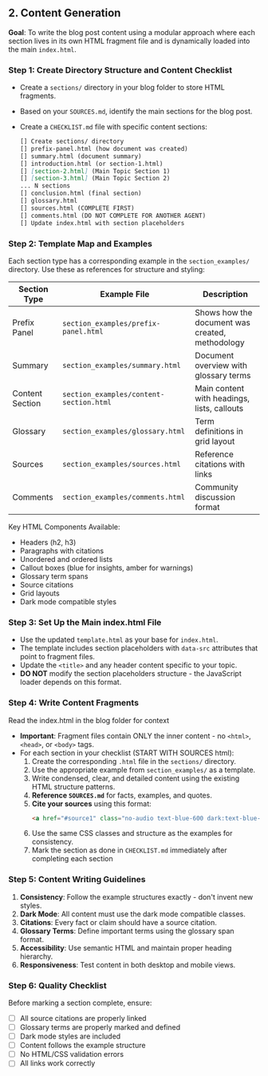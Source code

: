 ## 2. Content Generation

**Goal**: To write the blog post content using a modular approach where each section lives in its own HTML fragment file and is dynamically loaded into the main `index.html`.

### Step 1: Create Directory Structure and Content Checklist

- Create a `sections/` directory in your blog folder to store HTML fragments.
- Based on your `SOURCES.md`, identify the main sections for the blog post.
- Create a `CHECKLIST.md` file with specific content sections:

    ```markdown
    [] Create sections/ directory
    [] prefix-panel.html (how document was created)
    [] summary.html (document summary) 
    [] introduction.html (or section-1.html)
    [] [section-2.html] (Main Topic Section 1)
    [] [section-3.html] (Main Topic Section 2)
    ... N sections
    [] conclusion.html (final section)
    [] glossary.html
    [] sources.html (COMPLETE FIRST)
    [] comments.html (DO NOT COMPLETE FOR ANOTHER AGENT)
    [] Update index.html with section placeholders
    ```

### Step 2: Template Map and Examples

Each section type has a corresponding example in the `section_examples/` directory. Use these as references for structure and styling:

| Section Type | Example File | Description |
|-------------|--------------|-------------|
| Prefix Panel | `section_examples/prefix-panel.html` | Shows how the document was created, methodology |
| Summary | `section_examples/summary.html` | Document overview with glossary terms |
| Content Section | `section_examples/content-section.html` | Main content with headings, lists, callouts |
| Glossary | `section_examples/glossary.html` | Term definitions in grid layout |
| Sources | `section_examples/sources.html` | Reference citations with links |
| Comments | `section_examples/comments.html` | Community discussion format |

Key HTML Components Available:
- Headers (h2, h3)
- Paragraphs with citations
- Unordered and ordered lists
- Callout boxes (blue for insights, amber for warnings)
- Glossary term spans
- Source citations
- Grid layouts
- Dark mode compatible styles

### Step 3: Set Up the Main index.html File

- Use the updated `template.html` as your base for `index.html`.
- The template includes section placeholders with `data-src` attributes that point to fragment files.
- Update the `<title>` and any header content specific to your topic.
- **DO NOT** modify the section placeholders structure - the JavaScript loader depends on this format.


### Step 4: Write Content Fragments

Read the index.html in the blog folder for context

- **Important**: Fragment files contain ONLY the inner content - no `<html>`, `<head>`, or `<body>` tags.
- For each section in your checklist (START WITH SOURCES html):
    1. Create the corresponding `.html` file in the `sections/` directory.
    2. Use the appropriate example from `section_examples/` as a template.
    3. Write condensed, clear, and detailed content using the existing HTML structure patterns.
    4. **Reference `SOURCES.md`** for facts, examples, and quotes.
    5. **Cite your sources** using this format:
        ```html
        <a href="#source1" class="no-audio text-blue-600 dark:text-blue-400 hover:underline">[1]</a>
        ```
    6. Use the same CSS classes and structure as the examples for consistency.
    7. Mark the section as done in `CHECKLIST.md` immediately after completing each section

### Step 5: Content Writing Guidelines

1. **Consistency**: Follow the example structures exactly - don't invent new styles.
2. **Dark Mode**: All content must use the dark mode compatible classes.
3. **Citations**: Every fact or claim should have a source citation.
4. **Glossary Terms**: Define important terms using the glossary span format.
5. **Accessibility**: Use semantic HTML and maintain proper heading hierarchy.
6. **Responsiveness**: Test content in both desktop and mobile views.

### Step 6: Quality Checklist

Before marking a section complete, ensure:
- [ ] All source citations are properly linked
- [ ] Glossary terms are properly marked and defined
- [ ] Dark mode styles are included
- [ ] Content follows the example structure
- [ ] No HTML/CSS validation errors
- [ ] All links work correctly